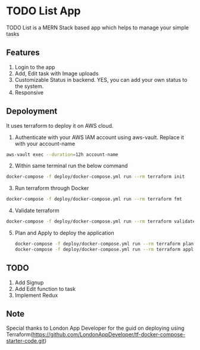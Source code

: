 # TODO List App

TODO List is a MERN Stack based app which helps to manage your simple tasks

## Features
1. Login to the app
2. Add, Edit task with Image uploads
3. Customizable Status in backend. YES, you can add your own status to the system.
4. Responsive

## Depoloyment
It uses terraform to deploy it on AWS cloud.

1. Authenticate with your AWS IAM account using aws-vault. Replace it with your account-name
```bash
aws-vault exec --duration=12h account-name
```

2. Within same terminal run the below command 
```bash
docker-compose -f deploy/docker-compose.yml run --rm terraform init
```
3. Run terraform through Docker
```bash
docker-compose -f deploy/docker-compose.yml run --rm terraform fmt
```
4. Validate terraform
```bash
docker-compose -f deploy/docker-compose.yml run --rm terraform validate
```
5. Plan and Apply to deploy the application
   ```bash
   docker-compose -f deploy/docker-compose.yml run --rm terraform plan
   docker-compose -f deploy/docker-compose.yml run --rm terraform apply
   ```

## TODO
1. Add Signup
2. Add Edit function to task
3. Implement Redux


## Note
Special thanks to London App Developer for the guid on deploying using Terraform(https://github.com/LondonAppDeveloper/tf-docker-compose-starter-code.git)